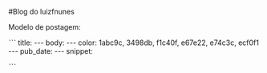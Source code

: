 #Blog do luizfnunes

<p>Modelo de postagem:</p>
ˋˋˋ
title:
---
body:
---
color: 1abc9c, 3498db, f1c40f, e67e22, e74c3c, ecf0f1
---
pub_date: 
---
snippet: 

ˋˋˋ
